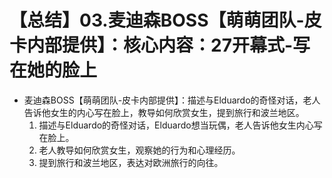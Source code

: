 # 【总结】03.麦迪森BOSS【萌萌团队-皮卡内部提供】：核心内容：27开幕式-写在她的脸上

-   麦迪森BOSS【萌萌团队-皮卡内部提供】：描述与Elduardo的奇怪对话，老人告诉他女生的内心写在脸上，教导如何欣赏女生，提到旅行和波兰地区。
    1.  描述与Elduardo的奇怪对话，Elduardo想当玩偶，老人告诉他女生内心写在脸上。
    2.  老人教导如何欣赏女生，观察她的行为和心理经历。
    3.  提到旅行和波兰地区，表达对欧洲旅行的向往。